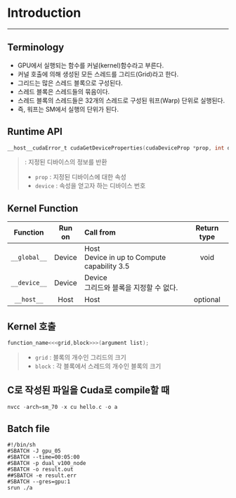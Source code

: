 # Introduction
---

## Terminology
- GPU에서 실행되는 함수를 커널(kernel)함수라고 부른다.
- 커널 호출에 의해 생성된 모든 스레드를 그리드(Grid)라고 한다.
- 그리드는 많은 스레드 블록으로 구성된다.
- 스레드 블록은 스레드들의 묶음이다.
- 스레드 블록의 스레드들은 32개의 스레드로 구성된 워프(Warp) 단위로 실행된다.
- 즉, 워프는 SM에서 실행의 단위가 된다.

## Runtime API
```c
__host__cudaError_t cudaGetDeviceProperties(cudaDeviceProp *prop, int device)
```
> : 지정된 디바이스의 정보를 반환
> - `prop` : 지정된 디바이스에 대한 속성
> - `device` : 속성을 얻고자 하는 디바이스 번호

## Kernel Function
Function | Run on | Call from| Return type
:-:|:-:|:-|:-:
`__global__` | Device | Host <br> Device in up to Compute capability 3.5 | void
`__device__` | Device | Device <br> 그리드와 블록을 지정할 수 없다. |
`__host__` | Host | Host | optional

## Kernel 호출
```c
function_name<<<grid,block>>>(argument list);
```
> - `grid` : 블록의 개수인 그리드의 크기
> - `block` : 각 블록에서 스레드의 개수인 블록의 크기


## C로 작성된 파일을 Cuda로 compile할 때
```c
nvcc -arch=sm_70 -x cu hello.c -o a
```

## Batch file
```batch
#!/bin/sh
#SBATCH -J gpu_05
#SBATCH --time=00:05:00
#SBATCH -p dual_v100_node
#SBATCH -o result.out
##SBATCH -e result.err
#SBATCH --gres=gpu:1
srun ./a
```

